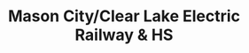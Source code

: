 ---
layout: repo
title: "Mason City/Clear Lake Electric Railway & HS"
id: 12283
permalink: repos/12283/
---